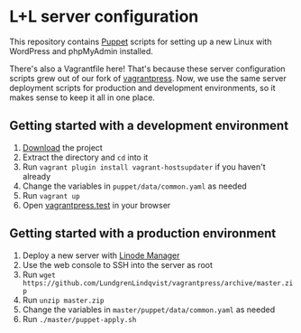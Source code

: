 # L+L server configuration

This repository contains [Puppet](https://puppet.com/) scripts for setting up a new Linux with WordPress and phpMyAdmin installed.

There's also a Vagrantfile here! That's because these server configuration scripts grew out of our fork of [vagrantpress](https://github.com/vagrantpress/vagrantpress). Now, we use the same server deployment scripts for production and development environments, so it makes sense to keep it all in one place.

## Getting started with a development environment

1. [Download](https://github.com/LundgrenLindqvist/vagrantpress/archive/master.zip) the project
2. Extract the directory and `cd` into it
3. Run `vagrant plugin install vagrant-hostsupdater` if you haven't already
4. Change the variables in `puppet/data/common.yaml` as needed
5. Run `vagrant up`
6. Open [vagrantpress.test](http://vagrantpress.test) in your browser

## Getting started with a production environment

1. Deploy a new server with [Linode Manager](https://manager.linode.com)
2. Use the web console to SSH into the server as root
3. Run `wget https://github.com/LundgrenLindqvist/vagrantpress/archive/master.zip`
4. Run `unzip master.zip`
5. Change the variables in `master/puppet/data/common.yaml` as needed
6. Run `./master/puppet-apply.sh`
